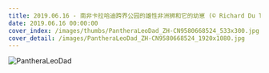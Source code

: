 ```yaml
---
title: 2019.06.16 - 南非卡拉哈迪跨界公园的雄性非洲狮和它的幼崽 (© Richard Du Toit/Minden Pictures)
date: 2019.06.16 00:00:00
cover_index: /images/thumbs/PantheraLeoDad_ZH-CN9580668524_533x300.jpg
cover_detail: /images/PantheraLeoDad_ZH-CN9580668524_1920x1080.jpg
---
```


![PantheraLeoDad](/images/PantheraLeoDad_ZH-CN9580668524_1920x1080.jpg)
